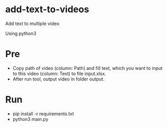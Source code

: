 # add-text-to-videos
Add text to multiple video

Using python3

# Pre
 - Copy path of video (column: Path) and fill text, which you want to input to this video (column: Text) to file input.xlsx.
 - After run tool, output video in folder output.

# Run
 - pip install -r requirements.txt
 - python3 main.py